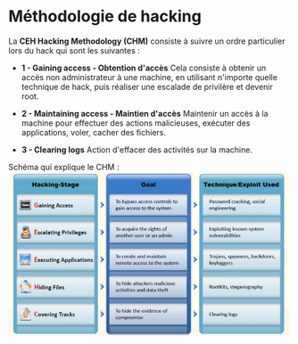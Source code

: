 # Méthodologie de hacking

La **CEH Hacking Methodology (CHM)** consiste à suivre un ordre particulier lors du hack qui sont les suivantes :

* **1 - Gaining access - Obtention d'accès**
Cela consiste à obtenir un accès non administrateur à une machine, en utilisant n'importe quelle technique de hack, puis réaliser une escalade de privilère et devenir root.

* **2 - Maintaining access - Maintien d'accès**
Maintenir un accès à la machine pour effectuer des actions malicieuses, exécuter des applications, voler, cacher des fichiers.

* **3 - Clearing logs**
Action d'effacer des activités sur la machine.

Schéma qui explique le CHM :  
![CHM](../.images/ceh_chm.png "CHM")  